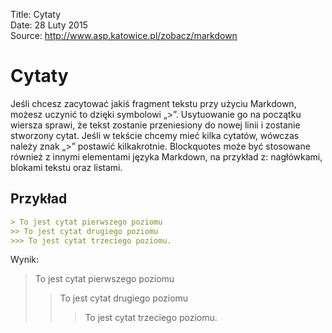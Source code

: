 Title: 		Cytaty  
Date: 		28 Luty 2015  
Source:     http://www.asp.katowice.pl/zobacz/markdown  

# Cytaty

Jeśli chcesz zacytować jakiś fragment tekstu przy użyciu Markdown, 
możesz uczynić to dzięki symbolowi „>”. Usytuowanie go na początku wiersza sprawi, 
że tekst zostanie przeniesiony do nowej linii i zostanie stworzony cytat. 
Jeśli w tekście chcemy mieć kilka cytatów, wówczas należy znak „>” postawić kilkakrotnie. 
Blockquotes może być stosowane również z innymi elementami języka Markdown, na przykład z: 
nagłówkami, blokami tekstu oraz listami.

## Przykład

```markdown
> To jest cytat pierwszego poziomu
>> To jest cytat drugiego poziomu
>>> To jest cytat trzeciego poziomu.
```

Wynik:

> To jest cytat pierwszego poziomu
>> To jest cytat drugiego poziomu
>>> To jest cytat trzeciego poziomu.

